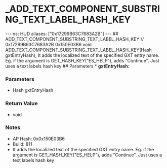 # _ADD_TEXT_COMPONENT_SUBSTRING_TEXT_LABEL_HASH_KEY

--- ns: HUD aliases: ["0x17299B63C7683A2B"] --- ## ADD_TEXT_COMPONENT_SUBSTRING_TEXT_LABEL_HASH_KEY  // 0x17299B63C7683A2B 0x150E03B6 void ADD_TEXT_COMPONENT_SUBSTRING_TEXT_LABEL_HASH_KEY(Hash gxtEntryHash);  It adds the localized text of the specified GXT entry name. Eg. if the argument is GET_HASH_KEY("ES_HELP"), adds "Continue". Just uses a text labels hash key  ## Parameters * **gxtEntryHash**:

### Parameters
* Hash gxtEntryHash

### Return Value
* void

### Notes
* AP Hash: 0x0x150E03B6
* Build: 811
* It adds the localized text of the specified GXT entry name. Eg. if the argument is GET_HASH_KEY("ES_HELP"), adds "Continue". Just uses a text labels hash key

